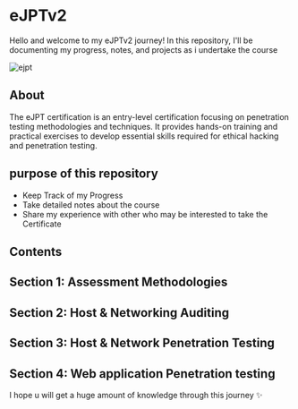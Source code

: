 # eJPTv2
Hello and welcome to my eJPTv2 journey! In this repository, I'll be documenting my progress, notes, and projects as i undertake the course


![ejpt](https://github.com/0xMajedf/eJPTv2/assets/158180710/a0bba2cc-423e-406c-95cd-87530300025d)


About
---------------

The eJPT certification is an entry-level certification focusing on penetration testing methodologies and techniques. It provides hands-on training and practical exercises to develop essential skills required for ethical hacking and penetration testing.

purpose of this repository
-----------------
- Keep Track of my Progress
- Take detailed notes about the course
- Share my experience with other who may be interested to take the Certificate


Contents
------------------
Section 1: Assessment Methodologies
-
Section 2: Host & Networking Auditing
-
Section 3: Host & Network Penetration Testing
-
Section 4: Web application Penetration testing
-

I hope u will get a huge amount of knowledge through this journey ✨
